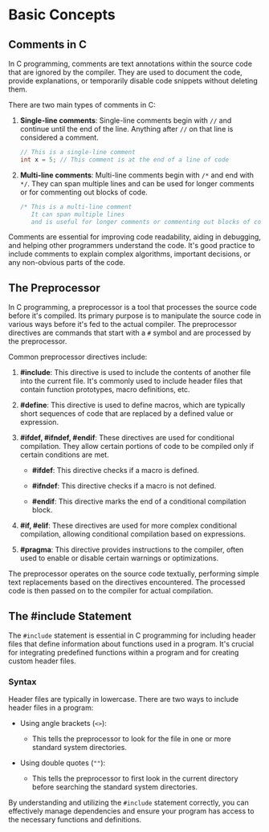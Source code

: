 # Basic Concepts

## Comments in C

In C programming, comments are text annotations within the source code that are ignored by the compiler. They are used to document the code, provide explanations, or temporarily disable code snippets without deleting them.

There are two main types of comments in C:

1. **Single-line comments**: Single-line comments begin with `//` and continue until the end of the line. Anything after `//` on that line is considered a comment.

    ```c
    // This is a single-line comment
    int x = 5; // This comment is at the end of a line of code
    ```

2. **Multi-line comments**: Multi-line comments begin with `/*` and end with `*/`. They can span multiple lines and can be used for longer comments or for commenting out blocks of code.

    ```c
    /* This is a multi-line comment
       It can span multiple lines
       and is useful for longer comments or commenting out blocks of code */
    ```

Comments are essential for improving code readability, aiding in debugging, and helping other programmers understand the code. It's good practice to include comments to explain complex algorithms, important decisions, or any non-obvious parts of the code.
  
## The Preprocessor

In C programming, a preprocessor is a tool that processes the source code before it's compiled. Its primary purpose is to manipulate the source code in various ways before it's fed to the actual compiler. The preprocessor directives are commands that start with a `#` symbol and are processed by the preprocessor. 

Common preprocessor directives include:

1. **#include**: This directive is used to include the contents of another file into the current file. It's commonly used to include header files that contain function prototypes, macro definitions, etc.

2. **#define**: This directive is used to define macros, which are typically short sequences of code that are replaced by a defined value or expression.

3. **#ifdef, #ifndef, #endif**: These directives are used for conditional compilation. They allow certain portions of code to be compiled only if certain conditions are met.

    - **#ifdef**: This directive checks if a macro is defined.
   
    - **#ifndef**: This directive checks if a macro is not defined.
   
    - **#endif**: This directive marks the end of a conditional compilation block.

4. **#if, #elif**: These directives are used for more complex conditional compilation, allowing conditional compilation based on expressions.

5. **#pragma**: This directive provides instructions to the compiler, often used to enable or disable certain warnings or optimizations.

The preprocessor operates on the source code textually, performing simple text replacements based on the directives encountered. The processed code is then passed on to the compiler for actual compilation.  

## The #include Statement 

The `#include` statement is essential in C programming for including header files that define information about functions used in a program. It's crucial for integrating predefined functions within a program and for creating custom header files.

### Syntax

Header files are typically in lowercase. There are two ways to include header files in a program:

- Using angle brackets (`<>`):
  - This tells the preprocessor to look for the file in one or more standard system directories.

- Using double quotes (`""`):
  - This tells the preprocessor to first look in the current directory before searching the standard system directories.

By understanding and utilizing the `#include` statement correctly, you can effectively manage dependencies and ensure your program has access to the necessary functions and definitions.


